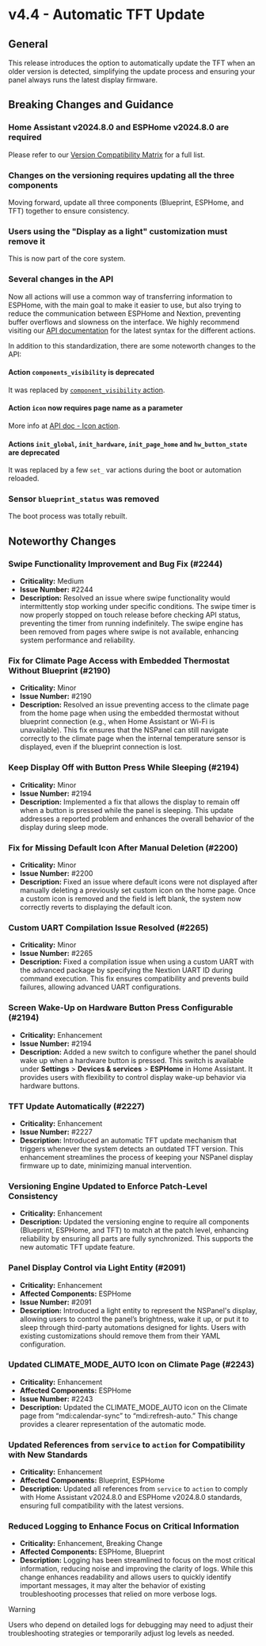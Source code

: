 # v4.4 - Automatic TFT Update

## General
This release introduces the option to automatically update the TFT when an older version is detected,
simplifying the update process and ensuring your panel always runs the latest display firmware.

## Breaking Changes and Guidance

### Home Assistant v2024.8.0 and ESPHome v2024.8.0 are required
Please refer to our [Version Compatibility Matrix](https://github.com/Blackymas/NSPanel_HA_Blueprint/blob/main/docs/version_compatibility.md) for a full list.

### Changes on the versioning requires updating all the three components
Moving forward, update all three components (Blueprint, ESPHome, and TFT) together to ensure consistency.

### Users using the "Display as a light" customization must remove it
This is now part of the core system.

### Several changes in the API
Now all actions will use a common way of transferring information to ESPHome, with the main goal to make it easier to use,
but also trying to reduce the communication between ESPHome and Nextion, preventing buffer overflows and slowness on the interface.
We highly recommend visiting our [API documentation](docs/api.md) for the latest syntax for the different actions.

In addition to this standardization, there are some noteworth changes to the API:

#### Action `components_visibility` is deprecated
It was replaced by [`component_visibility` action](docs/api.md#component-visibility-action-component_visibility).

#### Action `icon` now requires page name as a parameter
More info at [API doc - Icon action](docs/api.md#icon-action-icon).

#### Actions `init_global`, `init_hardware`, `init_page_home` and `hw_button_state` are deprecated
It was replaced by a few `set_` var actions during the boot or automation reloaded.

### Sensor `blueprint_status` was removed
The boot process was totally rebuilt.

## Noteworthy Changes

### Swipe Functionality Improvement and Bug Fix (#2244)
- **Criticality:** Medium
- **Issue Number:** #2244
- **Description:** Resolved an issue where swipe functionality would intermittently stop working under specific conditions.
  The swipe timer is now properly stopped on touch release before checking API status, preventing the timer from running indefinitely.
  The swipe engine has been removed from pages where swipe is not available, enhancing system performance and reliability.

### Fix for Climate Page Access with Embedded Thermostat Without Blueprint (#2190)
- **Criticality:** Minor
- **Issue Number:** #2190
- **Description:** Resolved an issue preventing access to the climate page from the home page when using the embedded thermostat without blueprint connection
  (e.g., when Home Assistant or Wi-Fi is unavailable).
  This fix ensures that the NSPanel can still navigate correctly to the climate page when the internal temperature sensor is displayed, even if the blueprint connection is lost.

### Keep Display Off with Button Press While Sleeping (#2194)
- **Criticality:** Minor
- **Issue Number:** #2194
- **Description:** Implemented a fix that allows the display to remain off when a button is pressed while the panel is sleeping.
  This update addresses a reported problem and enhances the overall behavior of the display during sleep mode.

### Fix for Missing Default Icon After Manual Deletion (#2200)
- **Criticality:** Minor
- **Issue Number:** #2200
- **Description:** Fixed an issue where default icons were not displayed after manually deleting a previously set custom icon on the home page.
  Once a custom icon is removed and the field is left blank, the system now correctly reverts to displaying the default icon.

### Custom UART Compilation Issue Resolved (#2265)
- **Criticality:** Minor
- **Issue Number:** #2265
- **Description:** Fixed a compilation issue when using a custom UART with the advanced package by specifying the Nextion UART ID during command execution.
  This fix ensures compatibility and prevents build failures, allowing advanced UART configurations.

### Screen Wake-Up on Hardware Button Press Configurable (#2194)
- **Criticality:** Enhancement
- **Issue Number:** #2194
- **Description:** Added a new switch to configure whether the panel should wake up when a hardware button is pressed.
  This switch is available under **Settings** > **Devices & services** > **ESPHome** in Home Assistant.
  It provides users with flexibility to control display wake-up behavior via hardware buttons.

### TFT Update Automatically (#2227)
- **Criticality:** Enhancement
- **Issue Number:** #2227
- **Description:** Introduced an automatic TFT update mechanism that triggers whenever the system detects an outdated TFT version.
  This enhancement streamlines the process of keeping your NSPanel display firmware up to date, minimizing manual intervention.

### Versioning Engine Updated to Enforce Patch-Level Consistency
- **Criticality:** Enhancement
- **Description:** Updated the versioning engine to require all components (Blueprint, ESPHome, and TFT) to match at the patch level,
  enhancing reliability by ensuring all parts are fully synchronized. This supports the new automatic TFT update feature.

### Panel Display Control via Light Entity (#2091)
- **Criticality:** Enhancement
- **Affected Components:** ESPHome
- **Issue Number:** #2091
- **Description:** Introduced a light entity to represent the NSPanel's display, allowing users to control the panel’s brightness, wake it up,
  or put it to sleep through third-party automations designed for lights.
  Users with existing customizations should remove them from their YAML configuration.

### Updated CLIMATE_MODE_AUTO Icon on Climate Page (#2243)
- **Criticality:** Enhancement
- **Affected Components:** ESPHome
- **Issue Number:** #2243
- **Description:** Updated the CLIMATE_MODE_AUTO icon on the Climate page from “mdi:calendar-sync” to “mdi:refresh-auto.”
  This change provides a clearer representation of the automatic mode.

### Updated References from `service` to `action` for Compatibility with New Standards
- **Criticality:** Enhancement
- **Affected Components:** Blueprint, ESPHome
- **Description:** Updated all references from `service` to `action` to comply with Home Assistant v2024.8.0 and ESPHome v2024.8.0 standards,
  ensuring full compatibility with the latest versions.

### Reduced Logging to Enhance Focus on Critical Information
- **Criticality:** Enhancement, Breaking Change
- **Affected Components:** ESPHome, Blueprint
- **Description:** Logging has been streamlined to focus on the most critical information, reducing noise and improving the clarity of logs.
  While this change enhances readability and allows users to quickly identify important messages,
  it may alter the behavior of existing troubleshooting processes that relied on more verbose logs.
  
> [!WARNING]
> Users who depend on detailed logs for debugging may need to adjust their troubleshooting strategies or temporarily adjust log levels as needed.
